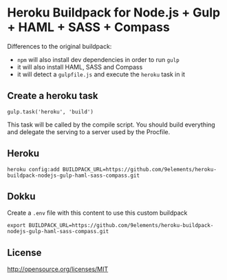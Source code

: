 # Heroku Buildpack for Node.js + Gulp + HAML + SASS + Compass

Differences to the original buildpack:

- `npm` will also install dev dependencies in order to run `gulp`
- it will also install HAML, SASS and Compass
- it will detect a `gulpfile.js` and execute the `heroku` task in it

## Create a heroku task

```
gulp.task('heroku', 'build')
```

This task will be called by the compile script. You should build everything and delegate the serving to a server used by the Procfile.

## Heroku

```
heroku config:add BUILDPACK_URL=https://github.com/9elements/heroku-buildpack-nodejs-gulp-haml-sass-compass.git
```

## Dokku

Create a `.env` file with this content to use this custom buildpack

```
export BUILDPACK_URL=https://github.com/9elements/heroku-buildpack-nodejs-gulp-haml-sass-compass.git
```

## License

http://opensource.org/licenses/MIT
